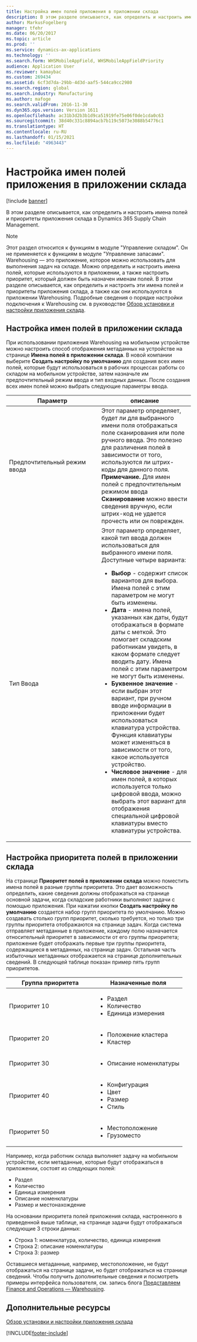 ```yaml
---
title: Настройка имен полей приложения в приложении склада
description: В этом разделе описывается, как определить и настроить имена полей и приоритеты приложения склада в Dynamics 365 Supply Chain Management.
author: MarkusFogelberg
manager: tfehr
ms.date: 06/20/2017
ms.topic: article
ms.prod: ''
ms.service: dynamics-ax-applications
ms.technology: ''
ms.search.form: WHSMobileAppField, WHSMobileAppFieldPriority
audience: Application User
ms.reviewer: kamaybac
ms.custom: 269434
ms.assetid: 6cf3d7da-29bb-4d3d-aaf5-544ca9cc2980
ms.search.region: global
ms.search.industry: Manufacturing
ms.author: mafoge
ms.search.validFrom: 2016-11-30
ms.dyn365.ops.version: Version 1611
ms.openlocfilehash: ac31b3d2b3b1d9ca51919fe75e06f0de1cda0c63
ms.sourcegitcommit: 38d40c331c8894acb7b119c5073e3088b54776c1
ms.translationtype: HT
ms.contentlocale: ru-RU
ms.lasthandoff: 01/15/2021
ms.locfileid: "4963443"
---
```

# <a name="configure-app-field-names-in-the-warehouse-app"></a>Настройка имен полей приложения в приложении склада

[!include [banner](../includes/banner.md)]

В этом разделе описывается, как определить и настроить имена полей и приоритеты приложения склада в Dynamics 365 Supply Chain Management. 

> [!NOTE]
> Этот раздел относится к функциям в модуле "Управление складом". Он не применяется к функциям в модуле "Управление запасами". Warehousing — это приложение, которое можно использовать для выполнения задач на складе. Можно определить и настроить имена полей, которые используются в приложении, а также настроить приоритет, который должен быть назначен именам полей. В этом разделе описывается, как определить и настроить эти имена полей и приоритеты приложения склада, а также как они используются в приложении Warehousing. Подробные сведения о порядке настройки подключения к Warehousing см. в руководстве [Обзор установки и настройки приложения склада](install-configure-warehousing-app.md).

## <a name="configure-warehouse-app-field-names"></a>Настройка имен полей в приложении склада

При использовании приложения Warehousing на мобильном устройстве можно настроить способ отображения метаданных на устройстве на странице **Имена полей в приложении склада**. В новой компании выберите **Создать настройку по умолчанию** для создания всех имен полей, которые будут использоваться в рабочих процессах работы со складом на мобильном устройстве, затем назначьте им предпочтительный режим ввода и тип входных данных. После создания всех имен полей можно выбрать следующие параметры ввода.

<table>
<colgroup>
<col width="50%" />
<col width="50%" />
</colgroup>
<thead>
<tr class="header">
<th>Параметр</th>
<th>описание</th>
</tr>
</thead>
<tbody>
<tr class="odd">
<td>Предпочтительный режим ввода</td>
<td>Этот параметр определяет, будет ли для выбранного имени поля отображаться поле сканирования или поле ручного ввода. Это полезно для различения полей в зависимости от того, используются ли штрих-коды для данного поля. <strong>Примечание.</strong> Для имен полей с предпочтительным режимом ввода <strong>Сканирование</strong> можно ввести сведения вручную, если штрих-код не удается прочесть или он поврежден.</td>
</tr>
<tr class="even">
<td>Тип Ввода</td>
<td>Этот параметр определяет, какой тип ввода должен использоваться для выбранного имени поля. Доступные четыре варианта:
<ul>
<li><strong>Выбор</strong> - содержит список вариантов для выбора. Имена полей с этим параметром не могут быть изменены.</li>
<li><strong>Дата</strong> - имена полей, указанных как даты, будут отображаться в формате даты с меткой. Это помогает складским работникам увидеть, в каком формате следует вводить дату. Имена полей с этим параметром не могут быть изменены.</li>
<li><strong>Буквенное значение</strong> - если выбран этот вариант, при ручном вводе информации в приложении будет использоваться клавиатура устройства. Функция клавиатуры может изменяться в зависимости от того, какое используется устройство.</li>
<li><strong>Числовое значение</strong> - для имен полей, в которых используется только цифровой ввода, можно выбрать этот вариант для отображения специальной цифровой клавиатуры вместо клавиатуры устройства.</li>
</ul></td>
</tr>
</tbody>
</table>

## <a name="configure-warehouse-app-field-priority"></a>Настройка приоритета полей в приложении склада

На странице **Приоритет полей в приложении склада** можно поместить имена полей в разные группы приоритета. Это дает возможность определить, какие сведения должны отображаться на странице основной задачи, когда складские работники выполняют задачи с помощью приложения. При нажатии кнопки **Создать настройку по умолчанию** создается набор групп приоритета по умолчанию. Можно создавать столько групп приоритет, сколько требуется, но только три группы приоритета отображаются на странице задач. Когда система отправляет метаданные в приложение, каждому полю назначается относительный приоритет в зависимости от его группы приоритета; приложение будет отображать первые три группы приоритета, содержащиеся в метаданных, на странице задач. Остальная часть избыточных метаданных отображается на странице дополнительных сведений. В следующей таблице показан пример пять групп приоритетов.

<table>
<colgroup>
<col width="50%" />
<col width="50%" />
</colgroup>
<thead>
<tr class="header">
<th>Группа приоритета</th>
<th>Назначенные поля</th>
</tr>
</thead>
<tbody>
<tr class="odd">
<td> Приоритет 10</td>
<td><ul>
<li>Раздел</li>
<li>Количество</li>
<li>Единица измерения</li>
</ul></td>
</tr>
<tr class="even">
<td> Приоритет 20</td>
<td><ul>
<li>Положение кластера</li>
<li>Кластер</li>
</ul></td>
</tr>
<tr class="odd">
<td> Приоритет 30</td>
<td><ul>
<li>Описание номенклатуры</li>
</ul></td>
</tr>
<tr class="even">
<td> Приоритет 40</td>
<td><ul>
<li>Конфигурация</li>
<li>Цвет</li>
<li>Размер</li>
<li>Стиль</li>
</ul></td>
</tr>
<tr class="odd">
<td> Приоритет 50</td>
<td><ul>
<li>Местоположение</li>
<li>Грузоместо</li>
</ul></td>
</tr>
</tbody>
</table>

Например, когда работник склада выполняет задачу на мобильном устройстве, если метаданные, которые будут отображаться в приложении, состоят из следующих полей:

-   Раздел
-   Количество
-   Единица измерения
-   Описание номенклатуры
-   Размер и местонахождение

На основании приоритета полей приложения склада, настроенного в приведенной выше таблице, на странице задачи будут отображаться следующие 3 строки данных:

-   Строка 1: номенклатура, количество, единица измерения
-   Строка 2: описание номенклатуры
-   Строка 3: размер

Оставшиеся метаданные, например, местоположение, не будут отображаться на странице задачи, но будет отображаться на странице сведений. Чтобы получить дополнительные сведения и посмотреть примеры интерфейса пользователя, см. запись блога [Представляем Finance and Operations — Warehousing](https://blogs.msdn.microsoft.com/dynamicsaxscm/2017/01/20/announcing-dynamics-365-for-operations-warehousing/).

<a name="additional-resources"></a>Дополнительные ресурсы
--------

[Обзор установки и настройки приложения склада](install-configure-warehousing-app.md)


[!INCLUDE[footer-include](../../includes/footer-banner.md)]